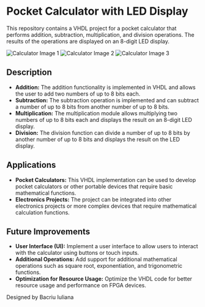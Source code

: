 <!DOCTYPE html>
<html lang="en">
<head>
<meta charset="UTF-8">
<meta name="viewport" content="width=device-width, initial-scale=1.0">
<title>Pocket Calculator with LED Display</title>
</head>
<body>

<h1>Pocket Calculator with LED Display</h1>

<p>This repository contains a VHDL project for a pocket calculator that performs addition, subtraction, multiplication, and division operations. The results of the operations are displayed on an 8-digit LED display.</p>

<img src="https://images.app.goo.gl/mYhgtWFdT839k7vR8" alt="Calculator Image 1">
<img src="https://images.app.goo.gl/vKYH6SWyvkNs5WeX8" alt="Calculator Image 2">
<img src="https://images.app.goo.gl/RV1uEC3UZWtLKfsc6" alt="Calculator Image 3">

<h2>Description</h2>

<ul>
  <li><strong>Addition:</strong> The addition functionality is implemented in VHDL and allows the user to add two numbers of up to 8 bits each.</li>
  <li><strong>Subtraction:</strong> The subtraction operation is implemented and can subtract a number of up to 8 bits from another number of up to 8 bits.</li>
  <li><strong>Multiplication:</strong> The multiplication module allows multiplying two numbers of up to 8 bits each and displays the result on an 8-digit LED display.</li>
  <li><strong>Division:</strong> The division function can divide a number of up to 8 bits by another number of up to 8 bits and displays the result on the LED display.</li>
</ul>

<h2>Applications</h2>

<ul>
  <li><strong>Pocket Calculators:</strong> This VHDL implementation can be used to develop pocket calculators or other portable devices that require basic mathematical functions.</li>
  <li><strong>Electronics Projects:</strong> The project can be integrated into other electronics projects or more complex devices that require mathematical calculation functions.</li>
</ul>

<h2>Future Improvements</h2>

<ul>
  <li><strong>User Interface (UI):</strong> Implement a user interface to allow users to interact with the calculator using buttons or touch inputs.</li>
  <li><strong>Additional Operations:</strong> Add support for additional mathematical operations such as square root, exponentiation, and trigonometric functions.</li>
  <li><strong>Optimization for Resource Usage:</strong> Optimize the VHDL code for better resource usage and performance on FPGA devices.</li>
</ul>

<p>Designed by Bacriu Iuliana</p>

</body>
</html>